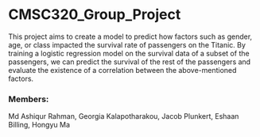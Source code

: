 # CMSC320_Group_Project
This project aims to create a model to predict how factors such as gender, age, or class impacted the survival rate of passengers on the Titanic. By training a logistic regression model on the survival data of a subset of the passengers, we can predict the survival of the rest of the passengers and evaluate the existence of a correlation between the above-mentioned factors.

### Members: 
Md Ashiqur Rahman, Georgia Kalapotharakou, Jacob Plunkert, Eshaan Billing, Hongyu Ma
